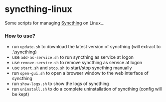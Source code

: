 # syncthing-linux

Some scripts for managing [Syncthing](https://syncthing.net/) on Linux...

### How to use?

- run `update.sh` to download the latest version of syncthing (will extract to .\syncthing)
- use `add-as-service.sh` to run syncthing as service at logon
- use `remove-service.sh` to remove syncthing as service at logon
- use `start.sh` and `stop.sh` to start/stop syncthing manually
- run `open-gui.sh` to open a browser window to the web interface of syncthing
- run `show-logs.sh` to show the logs of syncthing
- run `uninstall.sh` to do a complete uninstallation of syncthing (config will be kept)